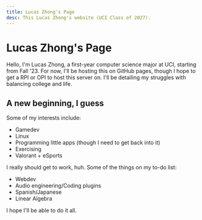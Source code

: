 ```yaml
---
title: Lucas Zhong's Page
desc: This Lucas Zhong's website (UCI Class of 2027).
--- 
```


# Lucas Zhong's Page

Hello, I'm Lucas Zhong, a first-year computer science major at UCI, starting from Fall '23. For now, I'll be hosting this on GitHub pages, though I hope to get a RPI or OPI to host this server on. I'll be detailing my struggles with balancing college and life.

## A new beginning, I guess

Some of my interests include:

- Gamedev
- Linux
- Programming little apps (though I need to get back into it)
- Exercising
- Valorant + eSports

I really should get to work, huh. Some of the things on my to-do list:

- Webdev
- Audio engineering/Coding plugins
- Spanish/Japanese
- Linear Algebra

I hope I'll be able to do it all.
